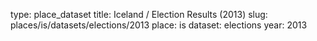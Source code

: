 type: place_dataset
title: Iceland / Election Results (2013)
slug: places/is/datasets/elections/2013
place: is
dataset: elections
year: 2013
